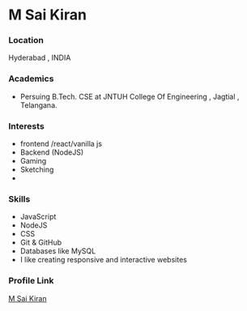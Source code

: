 # M Sai Kiran

### Location

Hyderabad , INDIA

### Academics

- Persuing B.Tech. CSE at JNTUH College Of Engineering , Jagtial , Telangana.
### Interests

- frontend /react/vanilla js
- Backend (NodeJS)
- Gaming
- Sketching
- 

### Skills

- JavaScript
- NodeJS
- CSS
- Git & GitHub
- Databases like MySQL
- I like creating responsive and interactive websites


### Profile Link

[M Sai Kiran](https://github.com/MSaiKiran9)